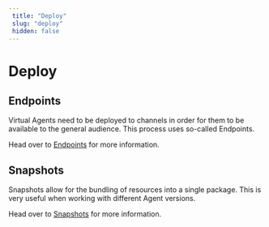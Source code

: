 ```yaml
---
 title: "Deploy" 
 slug: "deploy" 
 hidden: false 
---
```

# Deploy

## Endpoints
<div class="divider"></div>

Virtual Agents need to be deployed to channels in order for them to be available to the general audience. This process uses so-called Endpoints.

Head over to [Endpoints](../../endpoints/overview.md) for more information.

## Snapshots

<div class="divider"></div>

Snapshots allow for the bundling of resources into a single package. This is very useful when working with different Agent versions.

Head over to [Snapshots](snapshots.md) for more information.